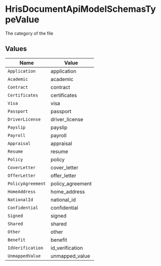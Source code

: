 # HrisDocumentApiModelSchemasTypeValue

The category of the file


## Values

| Name              | Value             |
| ----------------- | ----------------- |
| `Application`     | application       |
| `Academic`        | academic          |
| `Contract`        | contract          |
| `Certificates`    | certificates      |
| `Visa`            | visa              |
| `Passport`        | passport          |
| `DriverLicense`   | driver_license    |
| `Payslip`         | payslip           |
| `Payroll`         | payroll           |
| `Appraisal`       | appraisal         |
| `Resume`          | resume            |
| `Policy`          | policy            |
| `CoverLetter`     | cover_letter      |
| `OfferLetter`     | offer_letter      |
| `PolicyAgreement` | policy_agreement  |
| `HomeAddress`     | home_address      |
| `NationalId`      | national_id       |
| `Confidential`    | confidential      |
| `Signed`          | signed            |
| `Shared`          | shared            |
| `Other`           | other             |
| `Benefit`         | benefit           |
| `IdVerification`  | id_verification   |
| `UnmappedValue`   | unmapped_value    |